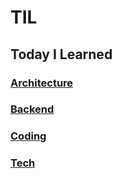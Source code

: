 # TIL
## Today I Learned

### [Architecture](architecture/README.md)  
### [Backend](backend/README.md)  
### [Coding](coding/README.md)
### [Tech](tech/README.md)

